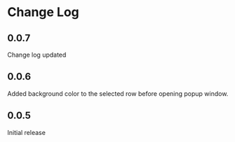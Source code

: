 # Change Log

## 0.0.7

Change log updated

## 0.0.6

Added background color to the selected row before opening popup window.

## 0.0.5

Initial release
